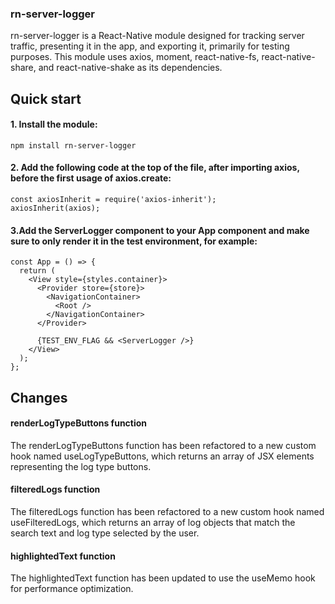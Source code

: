 ### [](#header-3) rn-server-logger
rn-server-logger is a React-Native module designed for tracking server traffic, presenting it in the app, and exporting it, primarily for testing purposes. This module uses axios, moment, react-native-fs, react-native-share, and react-native-shake as its dependencies.

## Quick start
#### 1. Install the module:
```shell
npm install rn-server-logger
``` 
#### 2. Add the following code at the top of the file, after importing axios, before the first usage of axios.create:
```shell
const axiosInherit = require('axios-inherit');
axiosInherit(axios);
```

#### 3.Add the ServerLogger component to your App component and make sure to only render it in the test environment, for example:
```shell
const App = () => {
  return (
    <View style={styles.container}>
      <Provider store={store}>
        <NavigationContainer>
          <Root />
        </NavigationContainer>
      </Provider>
      
      {TEST_ENV_FLAG && <ServerLogger />}
    </View>
  );
};

```

## Changes
#### renderLogTypeButtons function
The renderLogTypeButtons function has been refactored to a new custom hook named useLogTypeButtons, which returns an array of JSX elements representing the log type buttons.

#### filteredLogs function
The filteredLogs function has been refactored to a new custom hook named useFilteredLogs, which returns an array of log objects that match the search text and log type selected by the user.

#### highlightedText function
The highlightedText function has been updated to use the useMemo hook for performance optimization.

